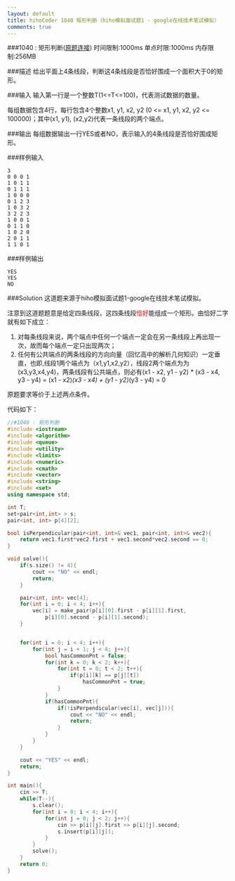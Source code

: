 ```yaml
---
layout: default
title: hihoCoder 1040 矩形判断（hiho模拟面试题1 - google在线技术笔试模拟）
comments: true
---
```


###1040 : 矩形判断([原题连接](http://hihocoder.com/problemset/problem/1040?sid=384499))
时间限制:1000ms
单点时限:1000ms
内存限制:256MB

###描述
给出平面上4条线段，判断这4条线段是否恰好围成一个面积大于0的矩形。

###输入
输入第一行是一个整数T(1<=T<=100)，代表测试数据的数量。

每组数据包含4行，每行包含4个整数x1, y1, x2, y2 (0 <= x1, y1, x2, y2 <= 100000)；其中(x1, y1), (x2,y2)代表一条线段的两个端点。

###输出
每组数据输出一行YES或者NO，表示输入的4条线段是否恰好围成矩形。

###样例输入
```
3
0 0 0 1
1 0 1 1
0 1 1 1
1 0 0 0
0 1 2 3
1 0 3 2
3 2 2 3
1 0 0 1
0 1 1 0
1 0 2 0
2 0 1 1
1 1 0 1
```

###样例输出
```
YES
YES
NO
```

###Solution
这道题来源于hiho模拟面试题1-google在线技术笔试模拟。

注意到这道题题意是给定四条线段，这四条线段<font color="red">恰好</font>能组成一个矩形。由恰好二字就有如下成立：

1. 对每条线段来说，两个端点中任何一个端点一定会在另一条线段上再出现一次，故而每个端点一定只出现两次；
2. 任何有公共端点的两条线段的方向向量（回忆高中的解析几何知识）一定垂直，也即,线段1两个端点为（x1,y1,x2,y2），线段2两个端点为为
(x3,y3,x4,y4)，两条线段有公共端点，则必有(x1 - x2, y1 - y2) * (x3 - x4, y3 - y4) = (x1 - x2)*(x3 - x4) + (y1 - y2)*(y3 - y4) = 0

原题要求等价于上述两点条件。

代码如下：

```cpp
//#1040 : 矩形判断
#include <iostream>
#include <algorithm>
#include <queue>
#include <utility>
#include <limits>
#include <numeric>
#include <cmath>
#include <vector>
#include <string>
#include <set>
using namespace std;

int T;
set<pair<int,int> > s;
pair<int, int> p[4][2];

bool isPerpendicular(pair<int, int>& vec1, pair<int, int>& vec2){
	return vec1.first*vec2.first + vec1.second*vec2.second == 0;
}

void solve(){
	if(s.size() != 4){
		cout << "NO" << endl;
		return;
	}

	pair<int, int> vec[4];
	for(int i = 0; i < 4; i++){
		vec[i] = make_pair(p[i][0].first - p[i][1].first, 
			p[i][0].second - p[i][1].second);
	}


	for(int i = 0; i < 4; i++){
		for(int j = i + 1; j < 4; j++){
			bool hasCommonPnt = false;
			for(int k = 0; k < 2; k++){
				for(int t = 0; t < 2; t++){
					if(p[i][k] == p[j][t])
						hasCommonPnt = true;
				}
			}
			if(hasCommonPnt){
				if(!isPerpendicular(vec[i], vec[j])){
					cout << "NO" << endl;
					return;
				}
			}
		}
	}

	cout << "YES" << endl;
	return;
}

int main(){
	cin >> T;
	while(T--){
		s.clear();
		for(int i = 0; i < 4; i++){
			for(int j = 0; j < 2; j++){
				cin >> p[i][j].first >> p[i][j].second;
				s.insert(p[i][j]);
			}
		}
		solve();
	}
	return 0;
}
```

